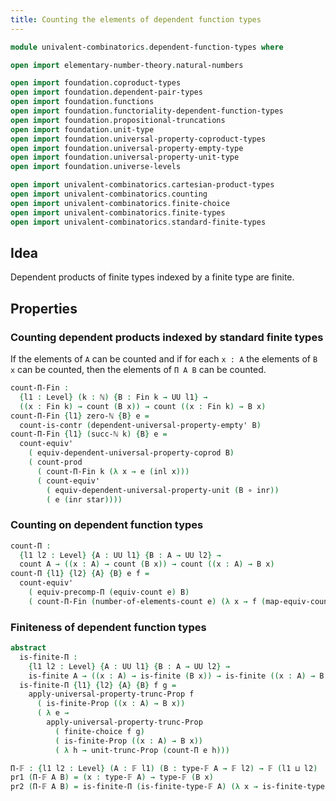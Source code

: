```yaml
---
title: Counting the elements of dependent function types
---
```


```agda
module univalent-combinatorics.dependent-function-types where

open import elementary-number-theory.natural-numbers

open import foundation.coproduct-types
open import foundation.dependent-pair-types
open import foundation.functions
open import foundation.functoriality-dependent-function-types
open import foundation.propositional-truncations
open import foundation.unit-type
open import foundation.universal-property-coproduct-types
open import foundation.universal-property-empty-type
open import foundation.universal-property-unit-type
open import foundation.universe-levels

open import univalent-combinatorics.cartesian-product-types
open import univalent-combinatorics.counting
open import univalent-combinatorics.finite-choice
open import univalent-combinatorics.finite-types
open import univalent-combinatorics.standard-finite-types
```

## Idea

Dependent products of finite types indexed by a finite type are finite.

## Properties

### Counting dependent products indexed by standard finite types

If the elements of `A` can be counted and if for each `x : A` the elements of `B x` can be counted, then the elements of `Π A B` can be counted.

```agda
count-Π-Fin :
  {l1 : Level} (k : ℕ) {B : Fin k → UU l1} →
  ((x : Fin k) → count (B x)) → count ((x : Fin k) → B x)
count-Π-Fin {l1} zero-ℕ {B} e =
  count-is-contr (dependent-universal-property-empty' B)
count-Π-Fin {l1} (succ-ℕ k) {B} e =
  count-equiv'
    ( equiv-dependent-universal-property-coprod B)
    ( count-prod
      ( count-Π-Fin k (λ x → e (inl x)))
      ( count-equiv'
        ( equiv-dependent-universal-property-unit (B ∘ inr))
        ( e (inr star))))
```

### Counting on dependent function types

```agda
count-Π :
  {l1 l2 : Level} {A : UU l1} {B : A → UU l2} →
  count A → ((x : A) → count (B x)) → count ((x : A) → B x)
count-Π {l1} {l2} {A} {B} e f =
  count-equiv'
    ( equiv-precomp-Π (equiv-count e) B)
    ( count-Π-Fin (number-of-elements-count e) (λ x → f (map-equiv-count e x)))
```

### Finiteness of dependent function types

```agda
abstract
  is-finite-Π :
    {l1 l2 : Level} {A : UU l1} {B : A → UU l2} →
    is-finite A → ((x : A) → is-finite (B x)) → is-finite ((x : A) → B x)
  is-finite-Π {l1} {l2} {A} {B} f g =
    apply-universal-property-trunc-Prop f
      ( is-finite-Prop ((x : A) → B x))
      ( λ e →
        apply-universal-property-trunc-Prop
          ( finite-choice f g)
          ( is-finite-Prop ((x : A) → B x))
          ( λ h → unit-trunc-Prop (count-Π e h)))

Π-𝔽 : {l1 l2 : Level} (A : 𝔽 l1) (B : type-𝔽 A → 𝔽 l2) → 𝔽 (l1 ⊔ l2)
pr1 (Π-𝔽 A B) = (x : type-𝔽 A) → type-𝔽 (B x)
pr2 (Π-𝔽 A B) = is-finite-Π (is-finite-type-𝔽 A) (λ x → is-finite-type-𝔽 (B x))
```
